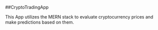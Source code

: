 ##CryptoTradingApp

This App utilizes the MERN stack to evaluate cryptocurrency prices and make predictions based on them.
